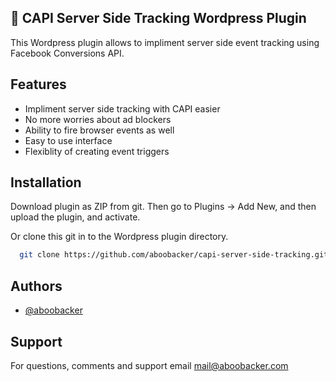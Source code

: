 ## 🚀 CAPI Server Side Tracking Wordpress Plugin 
This Wordpress plugin allows to impliment server side event tracking using Facebook Conversions API.

## Features

- Impliment server side tracking with CAPI easier
- No more worries about ad blockers
- Ability to fire browser events as well
- Easy to use interface
- Flexiblity of creating event triggers


## Installation

Download plugin as ZIP from git. Then go to Plugins -> Add New, and then upload the plugin, and activate.

Or clone this git in to the Wordpress plugin directory.
```bash
  git clone https://github.com/aboobacker/capi-server-side-tracking.git
```

## Authors

- [@aboobacker](https://www.github.com/aboobacker)

## Support

For questions, comments and support email mail@aboobacker.com
